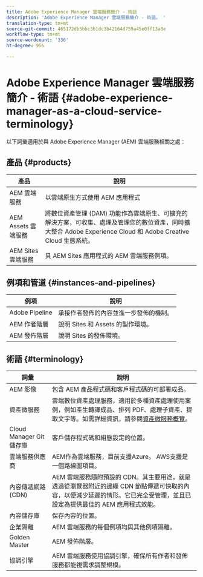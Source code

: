 ```yaml
---
title: Adobe Experience Manager 雲端服務簡介 - 術語
description: 'Adobe Experience Manager 雲端服務簡介 - 術語。 '
translation-type: tm+mt
source-git-commit: 465172db5bbc3b1dc3b42164d759a45e0ff13a8e
workflow-type: tm+mt
source-wordcount: '336'
ht-degree: 95%

---
```



# Adobe Experience Manager 雲端服務簡介 - 術語 {#adobe-experience-manager-as-a-cloud-service-terminology}

以下詞彙適用於與 Adobe Experience Manager (AEM) 雲端服務相關之處：

## 產品 {#products}

| 產品 | 說明 |
|---|---|
| AEM 雲端服務 | 以雲端原生方式使用 AEM 應用程式 |
| AEM Assets 雲端服務 | 將數位資產管理 (DAM) 功能作為雲端原生、可擴充的解決方案，可收集、處理及管理您的數位資產，同時擴大整合 Adobe Experience Cloud 和 Adobe Creative Cloud 生態系統。 |
| AEM Sites 雲端服務 | 具 AEM Sites 應用程式的 AEM 雲端服務例項。 |

## 例項和管道 {#instances-and-pipelines}

| 例項 | 說明 |
|---|---|
| Adobe Pipeline | 承接作者發佈的內容並進一步發佈的機制。 |
| AEM 作者階層 | 說明 Sites 和 Assets 的製作環境。 |
| AEM 發佈階層 | 說明 Sites 的發佈環境。 |


<!-- This section of the table must be alphabetic -->

## 術語 {#terminology}

| 詞彙 | 說明 |
|---|---|
| AEM 影像 | 包含 AEM 產品程式碼和客戶程式碼的可部署成品。 |
| 資產微服務 | 雲端數位資產處理服務，適用於多種資產處理使用案例，例如產生轉譯成品、排列 PDF、處理子資產、提取文字等。如需詳細資訊，請參閱[資產微服務概覽](/help/assets/asset-microservices-overview.md)。 |
| Cloud Manager Git 儲存庫 | 客戶儲存程式碼和組態設定的位置。 |
| 雲端服務供應商 | AEM作為雲端服務，目前支援Azure。 AWS支援是一個路線圖項目。 |
| 內容傳遞網路 (CDN) | AEM 雲端服務隨附預設的 CDN。其主要用途，就是透過從瀏覽器附近的邊緣 CDN 節點傳遞可快取的內容，以便減少延遲的情形。它已完全受管理，並且已設定為提供最佳的 AEM 應用程式效能。 |
| 內容儲存庫 | 保存內容的位置。 |
| 企業隔離 | AEM 雲端服務的每個例項均與其他例項隔離。 |
| Golden Master | AEM 發佈階層。 |
| 協調引擎 | AEM 雲端服務使用協調引擎，確保所有作者和發佈服務都能視需求調整規模。 |
